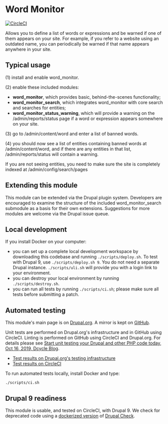 Word Monitor
=====

[![CircleCI](https://circleci.com/gh/dcycle/word_monitor.svg?style=svg)](https://circleci.com/gh/dcycle/word_monitor)

Allows you to define a list of words or expressions and be warned if one of them
appears on your site. For example, if you refer to a website using an outdated
name, you can periodically be warned if that name appears anywhere in your site.

Typical usage
-----

(1) install and enable word_monitor.

(2) enable these included modules:

* **word_monitor**, which provides basic, behind-the-scenes functionality;
* **word_monitor_search**, which integrates word_monitor with core search and
  searches for entities;
* **word_monitor_status_warning**, which will provide a warning on the
  /admin/reports/status page if a word or expression appears somewhere on your site.

(3) go to /admin/content/word and enter a list of banned words.

(4) you should now see a list of entities containing banned words at
/admin/content/word, and if there are any entities in that list,
/admin/reports/status will contain a warning.

If you are not seeing entities, you need to make sure the site is completely
indexed at /admin/config/search/pages

Extending this module
-----

This module can be extended via the Drupal plugin system. Developers are
encouraged to examine the structure of the included word_monitor_search
submodule as a basis for their own extensions. Suggestions for more modules are
welcome via the Drupal issue queue.

Local development
-----

If you install Docker on your computer:

* you can set up a complete local development workspace by downloading this
  codebase and running `./scripts/deploy.sh`. To test with Drupal 9, use
  `./scripts/deploy.sh 9`. You do not need a separate Drupal instance.
  `./scripts/uli.sh` will provide you with a login link to your environment.
* you can destroy your local environment by running `./scripts/destroy.sh`.
* you can run all tests by running `./scripts/ci.sh`; please make sure all tests
  before submitting a patch.

Automated testing
-----

This module's main page is on
[Drupal.org](http://drupal.org/project/word_monitor).
A mirror is kept on [GitHub](http://github.com/dcycle/word_monitor).

Unit tests are performed on Drupal.org's infrastructure and in GitHub using
CircleCI. Linting is performed on GitHub using CircleCI and Drupal.org.
For details please see
[Start unit testing your Drupal and other PHP code today, Oct 16, 2019, Dcycle
Blog](https://blog.dcycle.com/blog/2019-10-16/unit-testing/).

* [Test results on Drupal.org's testing infrastructure](https://www.drupal.org/project/word_monitor)
* [Test results on CircleCI](https://circleci.com/gh/dcycle/word_monitor)

To run automated tests locally, install Docker and type:

    ./scripts/ci.sh

Drupal 9 readiness
-----

This module is usable, and tested on CircleCI, with Drupal 9. We check for
deprecated code using a
[dockerized version](https://github.com/dcycle/docker-drupal-check) of
[Drupal Check](https://github.com/dcycle/docker-drupal-check).
